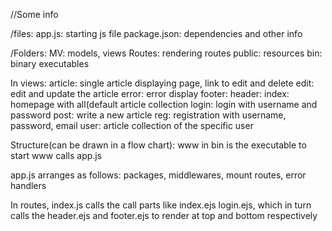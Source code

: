 //Some info

/files:
app.js: starting js file
package.json: dependencies and other info

/Folders:
MV: models, views
Routes: rendering routes
public: resources
bin: binary executables

In views:
article: single article displaying page, link to edit and delete
edit: edit and update the article
error: error display
footer:
header:
index: homepage with all(default article collection
login: login with username and password
post: write a  new article
reg: registration with username, password, email
user: article collection of the specific user






Structure(can be drawn in a flow chart):
www in bin is the executable to start
www calls app.js

app.js arranges as follows:
packages,
middlewares,
mount routes,
error handlers


In routes, index.js calls the call parts like index.ejs
login.ejs, which in turn calls the header.ejs and footer.ejs to render at top and bottom respectively
